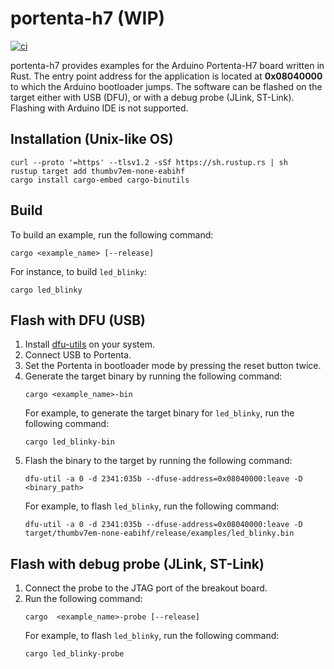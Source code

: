 # portenta-h7 (WIP)

[![ci](https://github.com/gdobato/portenta-h7/actions//workflows/ci.yml/badge.svg)](https://github.com/gdobato/portenta-h7/actions/workflows/ci.yml) 

portenta-h7 provides examples for the Arduino Portenta-H7 board written in Rust. The entry point address for the application is located at **0x08040000** to which the Arduino bootloader jumps. The software can be flashed on the target either with USB (DFU), or with a debug probe (JLink, ST-Link). Flashing with Arduino IDE is not supported.
## Installation (Unix-like OS)
```
curl --proto '=https' --tlsv1.2 -sSf https://sh.rustup.rs | sh
rustup target add thumbv7em-none-eabihf
cargo install cargo-embed cargo-binutils
```

## Build
To build an example, run the following command:
```
cargo <example_name> [--release]
```
For instance, to build `led_blinky`:
```
cargo led_blinky
```
## Flash with DFU (USB)
1. Install [dfu-utils](https://dfu-util.sourceforge.net/) on your system.
2. Connect USB to Portenta.
3. Set the Portenta in bootloader mode by pressing the reset button twice.
4. Generate the target binary by running the following command:
   ```
   cargo <example_name>-bin
   ```
   For example, to generate the target binary for `led_blinky`, run the following command:
   ```
   cargo led_blinky-bin
   ```
4. Flash the binary to the target by running the following command:
   ```
   dfu-util -a 0 -d 2341:035b --dfuse-address=0x08040000:leave -D <binary_path>
   ```
   For example, to flash `led_blinky`, run the following command:
   ```
   dfu-util -a 0 -d 2341:035b --dfuse-address=0x08040000:leave -D target/thumbv7em-none-eabihf/release/examples/led_blinky.bin
   ```
## Flash with debug probe (JLink, ST-Link)
1. Connect the probe to the JTAG port of the breakout board.
2. Run the following command:
   ```
   cargo  <example_name>-probe [--release]
   ```
   For example, to flash `led_blinky`, run the following command:
   ```
   cargo led_blinky-probe
   ```
